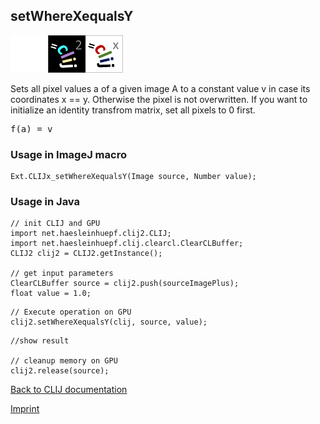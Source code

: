 ## setWhereXequalsY
<img src="images/mini_empty_logo.png"/><img src="images/mini_clij2_logo.png"/><img src="images/mini_clijx_logo.png"/>

Sets all pixel values a of a given image A to a constant value v in case its coordinates x == y. Otherwise the pixel is not overwritten.
If you want to initialize an identity transfrom matrix, set all pixels to 0 first.

<pre>f(a) = v</pre>

### Usage in ImageJ macro
```
Ext.CLIJx_setWhereXequalsY(Image source, Number value);
```


### Usage in Java
```
// init CLIJ and GPU
import net.haesleinhuepf.clij2.CLIJ;
import net.haesleinhuepf.clij.clearcl.ClearCLBuffer;
CLIJ2 clij2 = CLIJ2.getInstance();

// get input parameters
ClearCLBuffer source = clij2.push(sourceImagePlus);
float value = 1.0;
```

```
// Execute operation on GPU
clij2.setWhereXequalsY(clij, source, value);
```

```
//show result

// cleanup memory on GPU
clij2.release(source);
```


[Back to CLIJ documentation](https://clij.github.io/)

[Imprint](https://clij.github.io/imprint)

